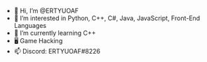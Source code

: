 - 👋 Hi, I’m @ERTYUOAF
- 👀 I’m interested in Python, C++, C#, Java, JavaScript, Front-End Languages  
- 🌱 I’m currently learning C++
- 🖥️ Game Hacking
- 📫 Discord: ERTYUOAF#8226

<!---
ERTYUOAF/ERTYUOAF is a ✨ special ✨ repository because its `README.md` (this file) appears on your GitHub profile.
You can click the Preview link to take a look at your changes.
--->
